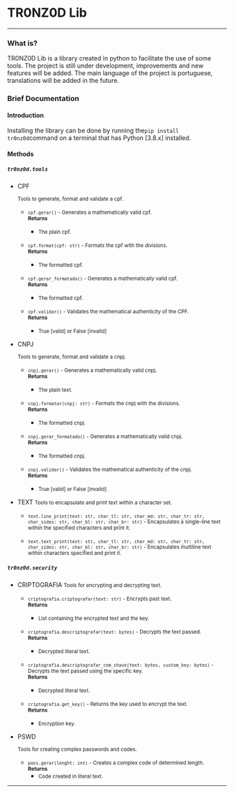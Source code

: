 <h1>TR0NZ0D Lib</h1>
<hr>

<h3>What is?</h3>
<p>TR0NZ0D Lib is a library created in python to facilitate the use of some tools. The project is still under development, improvements and new features will be added. The main language of the project is portuguese, translations will be added in the future.</p>

<h3>Brief Documentation</h3>

<h4>Introduction</h4>
<p>Installing the library can be done by running the<code>pip install tr0nz0d</code>command on a terminal that has Python [3.8.x] installed.</p>

<h4>Methods</h4>
<h5><code>tr0nz0d.tools</code></h5>

- CPF

    <small>Tools to generate, format and validate a cpf.</small>

    * <small>``cpf.gerar()`` - Generates a mathematically valid cpf.<br>**Returns**
        - The plain cpf.</small>

    * <small>``cpf.format(cpf: str)`` - Formats the cpf with the divisions.<br>**Returns**
        - The formatted cpf.</small>

    * <small>``cpf.gerar_formatado()`` - Generates a mathematically valid cpf.<br>**Returns**
        - The formatted cpf.</small>

    * <small>``cpf.validar()`` - Validates the mathematical authenticity of the CPF.<br>**Returns**
        - True [valid] or False [invalid]</small>

- CNPJ

    <small>Tools to generate, format and validate a cnpj.</small>

    * <small>``cnpj.gerar()`` - Generates a mathematically valid cnpj.<br>**Returns**
        - The plain text.</small>

    * <small>``cnpj.formatar(cnpj: str)`` - Formats the cnpj with the divisions.<br>**Returns**
        - The formatted cnpj.</small>

    * <small>``cnpj.gerar_formatado()`` - Generates a mathematically valid cnpj.<br>**Returns**
        - The formatted cnpj.</small>

    * <small>``cnpj.validar()`` - Validates the mathematical authenticity of the cnpj.<br>**Returns**
        - True [valid] or False [invalid]</small>

- TEXT
    <small>Tools to encapsulate and print text within a character set.</small>

    * <small>``text.line_print(text: str, char_tl: str, char_md: str, char_tr: str, char_sides: str, char_bl: str, char_br: str)`` - Encapsulates a single-line text within the specified characters and print it.</small>

    * <small>``text.text_print(text: str, char_tl: str, char_md: str, char_tr: str, char_sides: str, char_bl: str, char_br: str)`` - Encapsulates multiline text within characters specified and print it.</small>

<h5><code>tr0nz0d.security</code></h5>

- CRIPTOGRAFIA
    <small>Tools for encrypting and decrypting text.</small>

    * <small>``criptografia.criptografar(text: str)`` - Encrypts past text.<br>**Returns**
        - List containing the encrypted text and the key.</small>

    * <small>``criptografia.descriptografar(text: bytes)`` - Decrypts the text passed.<br>**Returns**
        - Decrypted literal text.</small>

    * <small>``criptografia.descriptografar_com_chave(text: bytes, custom_key: bytes)`` - Decrypts the text passed using the specific key.<br>**Returns**
        - Decrypted literal text.</small>

    * <small>``criptografia.get_key()`` - Returns the key used to encrypt the text.<br>**Returns**
        - Encryption key.</small>

- PSWD

    <small>Tools for creating complex passwords and codes.</small>

    * <small>``pass.gerar(lenght: int)`` - Creates a complex code of determined length.<br>**Returns**
        - Code created in literal text.</small>


<hr>
